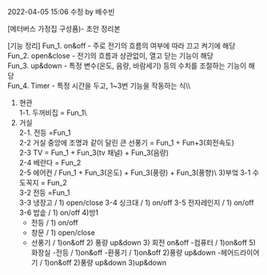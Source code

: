 2022-04-05 15:06 수정 by 배수빈

[메터버스 가정집 구성품)- 초안 정리본

[기능 정리]
Fun_1. on&off - 주로 전기의 흐름의 여부에 따라 끄고 켜기에 해당\
Fun_2. open&close - 전기의 흐름과 상관없이, 열고 닫는 기능이 해당\
Fun_3. up&down - 특정 변수(온도, 음량, 바람세기) 등의 수치를 조절하는 기능이 해당\
Fun_4. Timer - 특정 시간을 두고, 1~3번 기능을 작동하는 식\\\\



1. 현관\
	1-1. 두꺼비집 = Fun_1\\
2. 거실\
	2-1. 전등 =Fun_1\
	2-2 거실 중앙에 조명과 같이 달린 큰 선풍기 = Fun_1 + Fun+3(회전속도) \
	2-3 TV  = Fun_1 + Fun_3(tv 채널) + Fun_3(음량)\
	2-4 베란다 = Fun_2\
	2-5 에어컨 / Fun_1 + Fun_3(온도) + Fun_3(풍량) + Fun_3(풍향)\\
3)부엌
	3-1 수도꼭지 = Fun_2\
	3-2 전등 =Fun_1\
	3-3 냉장고 / 1) open/close
	3-4 싱크대 / 1) on/off
	3-5 전자레인지 / 1) on/off
	3-6 밥솥 / 1) on/off
4)방1
	- 전등 / 1) on/off
	- 창문 / 1) open/close
	- 선풍기 /  1)on&off 2) 풍량 up&down 3) 회전 on&off
	-컴퓨터 / 1)on&off
5)화장실
	-전등 / 1)on&off
	-환풍기 / 1)on&off 2)풍량 up&down
	-헤어드라이어기 / 1)on&off  2)풍량 up&down 3)up&down

